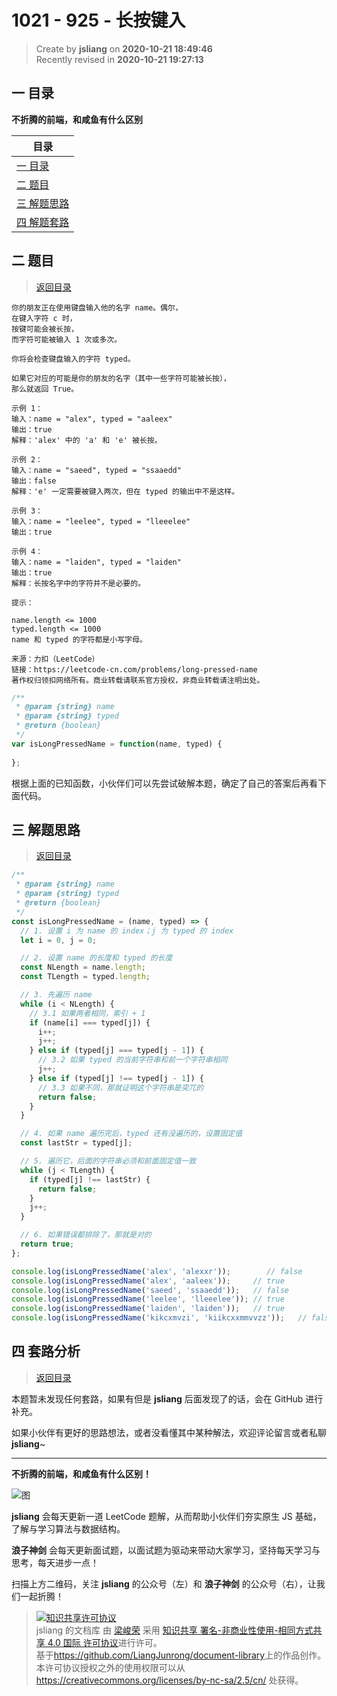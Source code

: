 1021 - 925 - 长按键入
===

> Create by **jsliang** on **2020-10-21 18:49:46**  
> Recently revised in **2020-10-21 19:27:13**

<!-- 目录开始 -->
## <a name="chapter-one" id="chapter-one"></a>一 目录

**不折腾的前端，和咸鱼有什么区别**

| 目录 |
| --- |
| [一 目录](#chapter-one) |
| <a name="catalog-chapter-two" id="catalog-chapter-two"></a>[二 题目](#chapter-two) |
| <a name="catalog-chapter-three" id="catalog-chapter-three"></a>[三 解题思路](#chapter-three) |
| <a name="catalog-chapter-four" id="catalog-chapter-four"></a>[四 解题套路](#chapter-four) |
<!-- 目录结束 -->

## <a name="chapter-two" id="chapter-two"></a>二 题目

> [返回目录](#chapter-one)

```
你的朋友正在使用键盘输入他的名字 name。偶尔，
在键入字符 c 时，
按键可能会被长按，
而字符可能被输入 1 次或多次。

你将会检查键盘输入的字符 typed。

如果它对应的可能是你的朋友的名字（其中一些字符可能被长按），
那么就返回 True。

示例 1：
输入：name = "alex", typed = "aaleex"
输出：true
解释：'alex' 中的 'a' 和 'e' 被长按。

示例 2：
输入：name = "saeed", typed = "ssaaedd"
输出：false
解释：'e' 一定需要被键入两次，但在 typed 的输出中不是这样。

示例 3：
输入：name = "leelee", typed = "lleeelee"
输出：true

示例 4：
输入：name = "laiden", typed = "laiden"
输出：true
解释：长按名字中的字符并不是必要的。

提示：

name.length <= 1000
typed.length <= 1000
name 和 typed 的字符都是小写字母。

来源：力扣（LeetCode）
链接：https://leetcode-cn.com/problems/long-pressed-name
著作权归领扣网络所有。商业转载请联系官方授权，非商业转载请注明出处。
```

```js
/**
 * @param {string} name
 * @param {string} typed
 * @return {boolean}
 */
var isLongPressedName = function(name, typed) {
    
};
```

根据上面的已知函数，小伙伴们可以先尝试破解本题，确定了自己的答案后再看下面代码。

## <a name="chapter-three" id="chapter-three"></a>三 解题思路

> [返回目录](#chapter-one)

```js
/**
 * @param {string} name
 * @param {string} typed
 * @return {boolean}
 */
const isLongPressedName = (name, typed) => {
  // 1. 设置 i 为 name 的 index；j 为 typed 的 index
  let i = 0, j = 0;

  // 2. 设置 name 的长度和 typed 的长度
  const NLength = name.length;
  const TLength = typed.length;

  // 3. 先遍历 name
  while (i < NLength) {
    // 3.1 如果两者相同，索引 + 1
    if (name[i] === typed[j]) {
      i++;
      j++;
    } else if (typed[j] === typed[j - 1]) {
      // 3.2 如果 typed 的当前字符串和前一个字符串相同
      j++;
    } else if (typed[j] !== typed[j - 1]) {
      // 3.3 如果不同，那就证明这个字符串是突兀的
      return false;
    }
  }

  // 4. 如果 name 遍历完后，typed 还有没遍历的，设置固定值
  const lastStr = typed[j];

  // 5. 遍历它，后面的字符串必须和前面固定值一致
  while (j < TLength) {
    if (typed[j] !== lastStr) {
      return false;
    }
    j++;
  }

  // 6. 如果错误都排除了，那就是对的
  return true;
};

console.log(isLongPressedName('alex', 'alexxr'));        // false
console.log(isLongPressedName('alex', 'aaleex'));     // true
console.log(isLongPressedName('saeed', 'ssaaedd'));   // false
console.log(isLongPressedName('leelee', 'lleeelee')); // true
console.log(isLongPressedName('laiden', 'laiden'));   // true
console.log(isLongPressedName('kikcxmvzi', 'kiikcxxmmvvzz'));   // false
```

## <a name="chapter-four" id="chapter-four"></a>四 套路分析

> [返回目录](#chapter-one)

本题暂未发现任何套路，如果有但是 **jsliang** 后面发现了的话，会在 GitHub 进行补充。

如果小伙伴有更好的思路想法，或者没看懂其中某种解法，欢迎评论留言或者私聊 **jsliang**~

---

**不折腾的前端，和咸鱼有什么区别！**

![图](https://github.com/LiangJunrong/document-library/blob/master/public-repertory/img/z-index-small.png?raw=true)

**jsliang** 会每天更新一道 LeetCode 题解，从而帮助小伙伴们夯实原生 JS 基础，了解与学习算法与数据结构。

**浪子神剑** 会每天更新面试题，以面试题为驱动来带动大家学习，坚持每天学习与思考，每天进步一点！

扫描上方二维码，关注 **jsliang** 的公众号（左）和 **浪子神剑** 的公众号（右），让我们一起折腾！

> <a rel="license" href="http://creativecommons.org/licenses/by-nc-sa/4.0/"><img alt="知识共享许可协议" style="border-width:0" src="https://i.creativecommons.org/l/by-nc-sa/4.0/88x31.png" /></a><br /><span xmlns:dct="http://purl.org/dc/terms/" property="dct:title">jsliang 的文档库</span> 由 <a xmlns:cc="http://creativecommons.org/ns#" href="https://github.com/LiangJunrong/document-library" property="cc:attributionName" rel="cc:attributionURL">梁峻荣</a> 采用 <a rel="license" href="http://creativecommons.org/licenses/by-nc-sa/4.0/">知识共享 署名-非商业性使用-相同方式共享 4.0 国际 许可协议</a>进行许可。<br />基于<a xmlns:dct="http://purl.org/dc/terms/" href="https://github.com/LiangJunrong/document-library" rel="dct:source">https://github.com/LiangJunrong/document-library</a>上的作品创作。<br />本许可协议授权之外的使用权限可以从 <a xmlns:cc="http://creativecommons.org/ns#" href="https://creativecommons.org/licenses/by-nc-sa/2.5/cn/" rel="cc:morePermissions">https://creativecommons.org/licenses/by-nc-sa/2.5/cn/</a> 处获得。